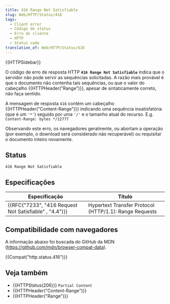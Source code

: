 ```yaml
---
title: 416 Range Not Satisfiable
slug: Web/HTTP/Status/416
tags:
  - Client error
  - Código de status
  - Erro do cliente
  - HTTP
  - Status code
translation_of: Web/HTTP/Status/416
---
```

{{HTTPSidebar}}

O código de erro de resposta HTTP **`416 Range Not Satisfiable`** indica que o servidor não pode servir as sequências solicitadas. A razão mais provável é que o documento não contenha tais sequências, ou que o valor do cabeçalho {{HTTPHeader("Range")}}, apesar de sintaticamente correto, não faça sentido.

A mensagem de resposta `416` contém um cabeçalho {{HTTPHeader("Content-Range")}} indicando uma sequência insatisfatória (que é um `'*'`) seguido por uma `'/'` e o tamanho atual do recurso. E.g. `Content-Range: bytes */12777`

Observando este erro, os navegadores geralmente, ou abortam a operação (por exemplo, o download será considerado não recuperável) ou requisitar o documento inteiro novamente.

## Status

    416 Range Not Satisfiable

## Especificações

| Especificação                                                            | Título                                                 |
| ------------------------------------------------------------------------ | ------------------------------------------------------ |
| {{RFC("7233", "416 Request Not Satisfiable" , "4.4")}} | Hypertext Transfer Protocol (HTTP/1.1): Range Requests |

## Compatibilidade com navegadores

A informação abaixo foi buscada do GitHub da MDN (<https://github.com/mdn/browser-compat-data>).

{{Compat("http.status.416")}}

## Veja também

- {{HTTPStatus(206)}} `Partial Content`
- {{HTTPHeader("Content-Range")}}
- {{HTTPHeader("Range")}}
